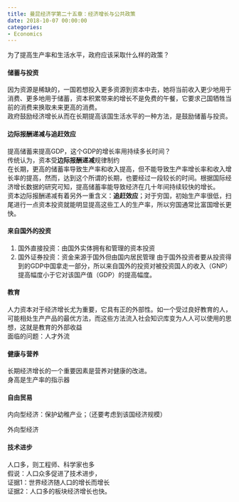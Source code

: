```yaml
---
title: 曼昆经济学第二十五章：经济增长与公共政策
date: 2018-10-07 00:00:00
categories:
- Economics
---
```

为了提高生产率和生活水平，政府应该采取什么样的政策？
#### 储蓄与投资
因为资源是稀缺的，一国若想投入更多资源到资本中去，她将当前收入更少地用于消费、更多地用于储蓄，资本积累带来的增长不是免费的午餐，它要求己国牺牲当前的消费来换取未来更高的消费。    
政府鼓励经济增长从而在长期提高该国生活水平的一种方法，是鼓励储蓄与投资。
#### 边际报酬递减与追赶效应
提高储蓄来提高GDP，这个GDP的增长率用持续多长时间？    
传统认为，资本受**边际报酬递减**规律制约    
在长期，更高的储蓄率导致生产率和收入提高，但不能导致生产率增长率和收入增长率的提高，然而，达到这个所谓的长期，也要经过一段较长的时间。根据国际经济增长数据的研究可知，提高储蓄率能导致经济在几十年间持续较快的增长。    
资本边际报酬递减有着另外一重含义：**追赶效应**；对于穷国，初始生产率很低，扫尾进行一点资本投资就能明显提高这些工人的生产率，所以穷国通常比富国增长更快。

#### 来自国外的投资
1. 国外直接投资：由国外实体拥有和管理的资本投资
2. 国外证券投资：资金来源于国外但由国内居民管理
由于国外投资者要从投资得到的GDP中国拿走一部分，所以来自国外的投资对被投资国人的收入（GNP）提高幅度小于它对该国产值（GDP）的提高幅度。

#### 教育
人力资本对于经济增长尤为重要，它具有正的外部性。如一个受过良好教育的人，可能相处生产产品的最优方法，而这些方法流入社会知识库变为人人可以使用的思想，这就是教育的外部收益    
面临的问题：人才外流

#### 健康与营养
长期经济增长的一个重要因素是营养对健康的改进。    
身高是生产率的指示器

#### 自由贸易

内向型经济：保护幼稚产业；（还要考虑到该国经济规模）

外向型经济

#### 技术进步
人口多，则工程师、科学家也多    
假说：人口众多促进了技术进步，    
证据1：世界经济随人口的增长而增长    
证据2：人口多的板块经济增长也快。
